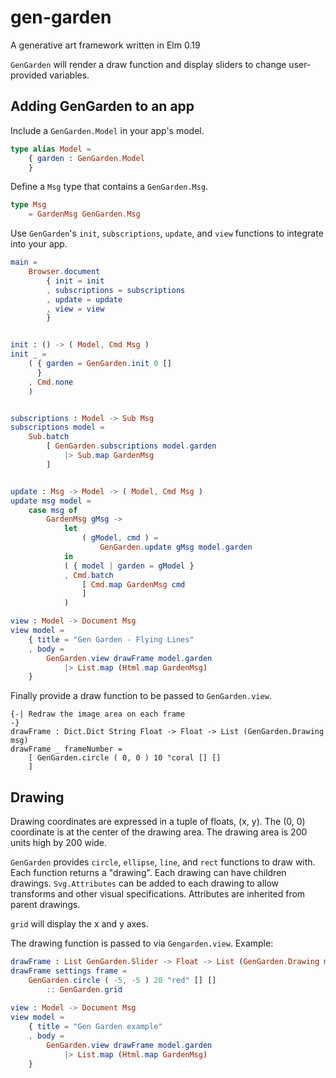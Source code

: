 # gen-garden

A generative art framework written in Elm 0.19

`GenGarden` will render a draw function and display sliders to change user-provided variables.  


## Adding GenGarden to an app

Include a `GenGarden.Model` in your app's model. 
```elm
type alias Model =
    { garden : GenGarden.Model
    }
```

Define a `Msg` type that contains a `GenGarden.Msg`.

```elm
type Msg
    = GardenMsg GenGarden.Msg
```

Use `GenGarden`'s `init`, `subscriptions`, `update`, and `view` functions to integrate into your app. 

```elm
main =
    Browser.document
        { init = init
        , subscriptions = subscriptions
        , update = update
        , view = view
        }


init : () -> ( Model, Cmd Msg )
init _ =
    ( { garden = GenGarden.init 0 []
      }
    , Cmd.none
    )


subscriptions : Model -> Sub Msg
subscriptions model =
    Sub.batch
        [ GenGarden.subscriptions model.garden
            |> Sub.map GardenMsg
        ]


update : Msg -> Model -> ( Model, Cmd Msg )
update msg model =
    case msg of
        GardenMsg gMsg ->
            let
                ( gModel, cmd ) =
                    GenGarden.update gMsg model.garden
            in
            ( { model | garden = gModel }
            , Cmd.batch
                [ Cmd.map GardenMsg cmd
                ]
            )

view : Model -> Document Msg
view model =
    { title = "Gen Garden - Flying Lines"
    , body =
        GenGarden.view drawFrame model.garden
            |> List.map (Html.map GardenMsg)
    }
```

Finally provide a draw function to be passed to `GenGarden.view`.
```
{-| Redraw the image area on each frame
-}
drawFrame : Dict.Dict String Float -> Float -> List (GenGarden.Drawing msg)
drawFrame _ frameNumber =
    [ GenGarden.circle ( 0, 0 ) 10 "coral [] []
    ]
```

## Drawing

Drawing coordinates are expressed in a tuple of floats, (x, y). The (0, 0) coordinate is at the center of the drawing area. The drawing area is 200 units high by 200 wide.

`GenGarden` provides `circle`, `ellipse`, `line`, and `rect` functions to draw with. Each function returns a "drawing". Each drawing can have children drawings. `Svg.Attributes` can be added to each drawing to allow transforms and other visual specifications. Attributes are inherited from parent drawings. 

`grid` will display the x and y axes. 

The drawing function is passed to via `Gengarden.view`. Example:

```elm
drawFrame : List GenGarden.Slider -> Float -> List (GenGarden.Drawing msg)
drawFrame settings frame =
    GenGarden.circle ( -5, -5 ) 20 "red" [] []
        :: GenGarden.grid
        
view : Model -> Document Msg
view model =
    { title = "Gen Garden example"
    , body =
        GenGarden.view drawFrame model.garden
            |> List.map (Html.map GardenMsg)
    }
```



